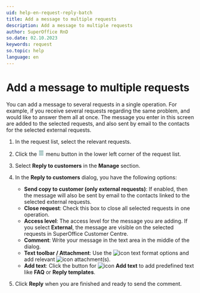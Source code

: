 ```yaml
---
uid: help-en-request-reply-batch
title: Add a message to multiple requests
description: Add a message to multiple requests
author: SuperOffice RnD
so.date: 02.10.2023
keywords: request
so.topic: help
language: en
---
```


# Add a message to multiple requests

You can add a message to several requests in a single operation. For example, if you receive several requests regarding the same problem, and would like to answer them all at once. The message you enter in this screen are added to the selected requests, and also sent by email to the contacts for the selected external requests.

1. In the request list, select the relevant requests.

1. Click the ![icon][img1] menu button in the lower left corner of the request list.

1. Select **Reply to customers** in the **Manage** section.

1. In the **Reply to customers** dialog, you have the following options:

    * **Send copy to customer (only external requests)**: If enabled, then the message will also be sent by email to the contacts linked to the selected external requests.
    * **Close request**: Check this box to close all selected requests in one operation.
    * **Access level**: The access level for the message you are adding. If you select **External**, the message are visible on the selected requests in SuperOffice Customer Centre.
    * **Comment**: Write your message in the text area in the middle of the dialog.
    * **Text toolbar / Attachment**: Use the ![icon][img3] text format options and add relevant ![icon][img4] attachment(s).
    * **Add text**: Click the button for ![icon][img2] **Add text** to add predefined text like **FAQ** or **Reply templates**.

1. Click **Reply** when you are finished and ready to send the comment.

<!-- Referenced links -->

<!-- Referenced images -->
[img1]: ../../../../media/icons/btn-menu.png
[img2]: ../../../../../common/icons/copy-paste-icon.png
[img3]: ../../../../../common/icons/editor-toolbar-icon.png
[img4]: ../../../../../common/icons/attachments-theme.png
